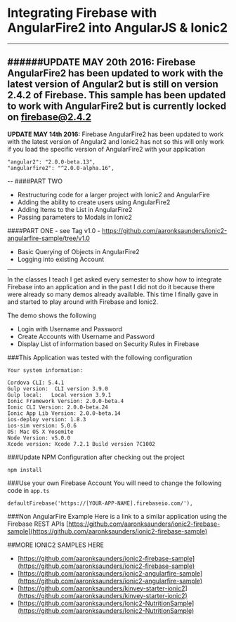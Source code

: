 # Integrating Firebase with AngularFire2 into AngularJS & Ionic2
---
######**UPDATE MAY 20th 2016:** Firebase AngularFire2 has been updated to work with the latest version of Angular2 but is still on version 2.4.2 of Firebase. This sample has been updated to work with AngularFire2 but is currently locked on firebase@2.4.2
---
**UPDATE MAY 14th 2016:** Firebase AngularFire2 has been updated to work with the latest version of Angular2 and Ionic2 has not so this will only work if you load the specific version of AngularFire2 with your application
```
"angular2": "2.0.0-beta.13",
"angularfire2": "^2.0.0-alpha.16",
```
--
####PART TWO
- Restructuring code for a larger project with Ionic2 and AngularFire
- Adding the ability to create users using AngularFire2
- Adding Items to the List in AngularFire2
- Passing parameters to Modals in Ionic2

####PART ONE - see Tag v1.0 - https://github.com/aaronksaunders/ionic2-angularfire-sample/tree/v1.0
- Basic Querying of Objects in AngularFire2
- Logging into existing Account


----

In the classes I teach I get asked every semester to show how to integrate Firebase into an application and in the past I did not do it because there were already so many demos already available. This time I finally gave in and started to play around with Firebase and Ionic2.

The demo shows the following

- Login with Username and Password
- Create Accounts with Username and Password
- Display List of information based on Security Rules in Firebase

###This Application was tested with the following configuration

```
Your system information:

Cordova CLI: 5.4.1
Gulp version:  CLI version 3.9.0
Gulp local:   Local version 3.9.1
Ionic Framework Version: 2.0.0-beta.4
Ionic CLI Version: 2.0.0-beta.24
Ionic App Lib Version: 2.0.0-beta.14
ios-deploy version: 1.8.3
ios-sim version: 5.0.6
OS: Mac OS X Yosemite
Node Version: v5.0.0
Xcode version: Xcode 7.2.1 Build version 7C1002
```

###Update NPM Configuration after checking out the project
```
npm install 
```
###Use your own Firebase Account
You will need to change the following code in `app.ts`
```
defaultFirebase('https://[YOUR-APP-NAME].firebaseio.com/'),
```
###Non AngularFire Example
Here is a link to a similar application using the Firebase REST APIs
[https://github.com/aaronksaunders/ionic2-firebase-sample](https://github.com/aaronksaunders/ionic2-firebase-sample)

##MORE IONIC2 SAMPLES HERE
- [https://github.com/aaronksaunders/ionic2-firebase-sample](https://github.com/aaronksaunders/ionic2-firebase-sample)
- [https://github.com/aaronksaunders/ionic2-angularfire-sample](https://github.com/aaronksaunders/ionic2-angularfire-sample)
- [https://github.com/aaronksaunders/kinvey-starter-ionic2](https://github.com/aaronksaunders/kinvey-starter-ionic2)
- [https://github.com/aaronksaunders/Ionic2-NutritionSample](https://github.com/aaronksaunders/Ionic2-NutritionSample)

